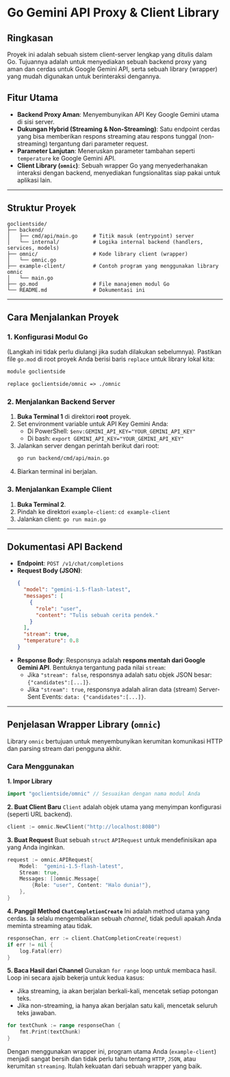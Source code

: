 # Go Gemini API Proxy & Client Library

## Ringkasan

Proyek ini adalah sebuah sistem client-server lengkap yang ditulis dalam Go. Tujuannya adalah untuk menyediakan sebuah backend proxy yang aman dan cerdas untuk Google Gemini API, serta sebuah library (wrapper) yang mudah digunakan untuk berinteraksi dengannya.

## Fitur Utama

-   **Backend Proxy Aman**: Menyembunyikan API Key Google Gemini utama di sisi server.
-   **Dukungan Hybrid (Streaming & Non-Streaming)**: Satu endpoint cerdas yang bisa memberikan respons streaming atau respons tunggal (non-streaming) tergantung dari parameter request.
-   **Parameter Lanjutan**: Meneruskan parameter tambahan seperti `temperature` ke Google Gemini API.
-   **Client Library (`omnic`)**: Sebuah wrapper Go yang menyederhanakan interaksi dengan backend, menyediakan fungsionalitas siap pakai untuk aplikasi lain.

---

## Struktur Proyek

```
goclientside/
├── backend/
│   ├── cmd/api/main.go     # Titik masuk (entrypoint) server
│   └── internal/           # Logika internal backend (handlers, services, models)
├── omnic/                  # Kode library client (wrapper)
│   └── omnic.go
├── example-client/         # Contoh program yang menggunakan library omnic
│   └── main.go
├── go.mod                  # File manajemen modul Go
└── README.md               # Dokumentasi ini
```

---

## Cara Menjalankan Proyek

### 1. Konfigurasi Modul Go

(Langkah ini tidak perlu diulangi jika sudah dilakukan sebelumnya). Pastikan file `go.mod` di root proyek Anda berisi baris `replace` untuk library lokal kita:
```mod
module goclientside

replace goclientside/omnic => ./omnic
```

### 2. Menjalankan Backend Server

1.  **Buka Terminal 1** di direktori **root** proyek.
2.  Set environment variable untuk API Key Gemini Anda:
    *   Di PowerShell: `$env:GEMINI_API_KEY="YOUR_GEMINI_API_KEY"`
    *   Di bash: `export GEMINI_API_KEY="YOUR_GEMINI_API_KEY"`
3.  Jalankan server dengan perintah berikut dari root:
    ```bash
    go run backend/cmd/api/main.go
    ```
4.  Biarkan terminal ini berjalan.

### 3. Menjalankan Example Client

1.  **Buka Terminal 2**.
2.  Pindah ke direktori `example-client`: `cd example-client`
3.  Jalankan client: `go run main.go`

---

## Dokumentasi API Backend

-   **Endpoint**: `POST /v1/chat/completions`
-   **Request Body (JSON)**:
    ```json
    {
      "model": "gemini-1.5-flash-latest",
      "messages": [
        {
          "role": "user",
          "content": "Tulis sebuah cerita pendek."
        }
      ],
      "stream": true,
      "temperature": 0.8
    }
    ```
-   **Response Body**: Responsnya adalah **respons mentah dari Google Gemini API**. Bentuknya tergantung pada nilai `stream`:
    -   Jika `"stream": false`, responsnya adalah satu objek JSON besar: `{"candidates":[...]}`.
    -   Jika `"stream": true`, responsnya adalah aliran data (stream) Server-Sent Events: `data: {"candidates":[...]}`.

---

## Penjelasan Wrapper Library (`omnic`)

Library `omnic` bertujuan untuk menyembunyikan kerumitan komunikasi HTTP dan parsing stream dari pengguna akhir.

### Cara Menggunakan

**1. Impor Library**
```go
import "goclientside/omnic" // Sesuaikan dengan nama modul Anda
```

**2. Buat Client Baru**
`Client` adalah objek utama yang menyimpan konfigurasi (seperti URL backend).
```go
client := omnic.NewClient("http://localhost:8080")
```

**3. Buat Request**
Buat sebuah `struct` `APIRequest` untuk mendefinisikan apa yang Anda inginkan.
```go
request := omnic.APIRequest{
    Model:  "gemini-1.5-flash-latest",
    Stream: true,
    Messages: []omnic.Message{
        {Role: "user", Content: "Halo dunia!"},
    },
}
```

**4. Panggil Method `ChatCompletionCreate`**
Ini adalah method utama yang cerdas. Ia selalu mengembalikan sebuah *channel*, tidak peduli apakah Anda meminta streaming atau tidak.
```go
responseChan, err := client.ChatCompletionCreate(request)
if err != nil {
    log.Fatal(err)
}
```

**5. Baca Hasil dari Channel**
Gunakan `for range` loop untuk membaca hasil. Loop ini secara ajaib bekerja untuk kedua kasus:
-   Jika streaming, ia akan berjalan berkali-kali, mencetak setiap potongan teks.
-   Jika non-streaming, ia hanya akan berjalan satu kali, mencetak seluruh teks jawaban.

```go
for textChunk := range responseChan {
    fmt.Print(textChunk)
}
```

Dengan menggunakan wrapper ini, program utama Anda (`example-client`) menjadi sangat bersih dan tidak perlu tahu tentang `HTTP`, `JSON`, atau kerumitan `streaming`. Itulah kekuatan dari sebuah wrapper yang baik.